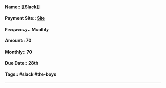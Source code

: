 #### Name:: [[Slack]]
#### Payment Site:: [Site](https://3kingdomgroup.slack.com/admin/billing)
#### Frequency:: Monthly
#### Amount:: 70
#### Monthly:: 70
#### Due Date:: 28th
#### Tags:: #slack #the-boys 
--- 